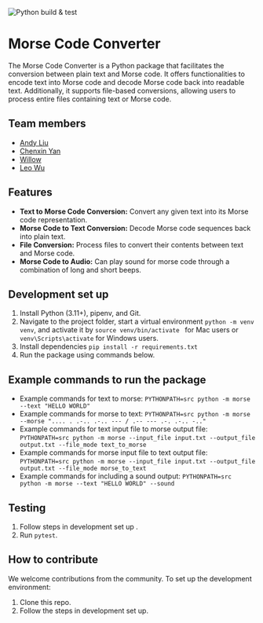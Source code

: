 ![Python build & test](https://github.com/software-students-spring2025/3-python-package-bytebusters/blob/andy/.github/workflows/CI.yaml/badge.svg)

# Morse Code Converter

The Morse Code Converter is a Python package that facilitates the conversion between plain text and Morse code. It offers functionalities to encode text into Morse code and decode Morse code back into readable text. Additionally, it supports file-based conversions, allowing users to process entire files containing text or Morse code.​

## Team members

- [Andy Liu](https://github.com/andy-612)
- [Chenxin Yan](https://github.com/chenxin-yan)
- [Willow](https://github.com/Willow-Zero)
- [Leo Wu](https://github.com/leowu777)

## Features

- **Text to Morse Code Conversion:** Convert any given text into its Morse code representation.​
- **Morse Code to Text Conversion:** Decode Morse code sequences back into plain text.​
- **File Conversion:** Process files to convert their contents between text and Morse code.
- **Morse Code to Audio:** Can play sound for morse code through a combination of long and short beeps.

## Development set up

1. Install Python (3.11+), pipenv, and Git.
2. Navigate to the project folder, start a virtual environment `python -m venv venv`, and activate it by `source venv/bin/activate ` for Mac users or `venv\Scripts\activate` for Windows users.
3. Install dependencies `pip install -r requirements.txt`
4. Run the package using commands below.

## Example commands to run the package

- Example commands for text to morse: `PYTHONPATH=src python -m morse --text "HELLO WORLD"`
- Example commands for morse to text: `PYTHONPATH=src python -m morse --morse ".... . .-.. .-.. --- / .-- --- .-. .-.. -.."`
- Example commands for text input file to morse output file: `PYTHONPATH=src python -m morse --input_file input.txt --output_file output.txt --file_mode text_to_morse`
- Example commands for morse input file to text output file: `PYTHONPATH=src python -m morse --input_file input.txt --output_file output.txt --file_mode morse_to_text`
- Example commands for including a sound output: `PYTHONPATH=src python -m morse --text "HELLO WORLD" --sound`

## Testing

1. Follow steps in development set up .
2. Run `pytest`.

## How to contribute

We welcome contributions from the community. To set up the development environment:

1. Clone this repo.
2. Follow the steps in development set up.
